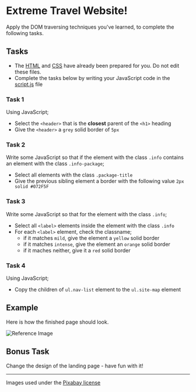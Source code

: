 # Extreme Travel Website!

Apply the DOM traversing techniques you've learned, to complete the following tasks.

## Tasks

- The [HTML](./index.html) and [CSS](./main.css) have already been prepared for you. Do not edit these files.
- Complete the tasks below by writing your JavaScript code in the [script.js](./script.js) file

### Task 1

Using JavaScript;

- Select the `<header>` that is the **closest** parent of the `<h1>` heading
- Give the `<header>` a `grey` solid border of `5px`

### Task 2

Write some JavaScript so that if the element with the class `.info` contains an element with the class `.info-package`;

- Select all elements with the class `.package-title`
- Give the previous sibling element a border with the following value `2px solid #072F5F`

### Task 3

Write some JavaScript so that for the element with the class `.info`;

- Select all `<label>` elements inside the element with the class `.info`
- For each `<label>` element, check the classname;
  - if it matches `mild`, give the element a `yellow` solid border
  - if it matches `intense`, give the element an `orange` solid border
  - if it maches neither, give it a `red` solid border

### Task 4

Using JavaScript;

- Copy the children of `ul.nav-list` element to the `ul.site-map` element

## Example

Here is how the finished page should look.

![Reference Image](./reference.png)

## Bonus Task

Change the design of the landing page - have fun with it!

---

Images used under the [Pixabay license](https://pixabay.com/service/license-summary/)
